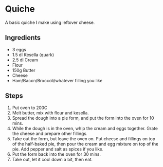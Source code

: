 # Quiche
A basic quiche I make using leftover cheese.

## Ingredients
* 3 eggs
* 1.5 dl Kesella (quark)
* 2.5 dl Cream 
* Flour
* 150g Butter 
* Cheese
* Ham/Bacon/Broccoli/whatever filling you like

## Steps
1. Put oven to 200C
2. Melt butter, mix with flour and kesella.
3. Spread the dough into a pie form, and put the form into the oven for 10 mins.
4. While the dough is in the oven, whip the cream and eggs together. Grate the cheese and prepare other fillings.
5. Take out the form, but leave the oven on. Put cheese and fillings on top of the half-baked pie, then pour the cream and egg
mixture on top of the pie. Add pepper and salt as spices if you like.
6. Put the form back into the oven for 30 mins.
7. Take out, let it cool down a bit, then eat.
